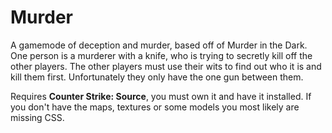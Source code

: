 # Murder
A gamemode of deception and murder, based off of Murder in the Dark.
One person is a murderer with a knife, who is trying to secretly kill off the other players.
The other players must use their wits to find out who it is and kill them first. Unfortunately they only have the one gun between them. 

Requires **Counter Strike: Source**, you must own it and have it installed. If you don't have the maps, textures or some models you most likely are missing CSS. 
